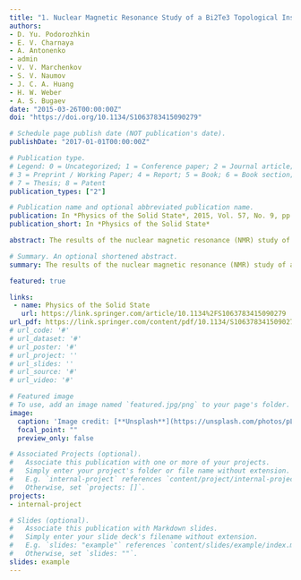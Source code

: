 ```yaml
---
title: "1. Nuclear Magnetic Resonance Study of a Bi2Te3 Topological Insulator"
authors:
- D. Yu. Podorozhkin
- E. V. Charnaya
- A. Antonenko
- admin
- V. V. Marchenkov
- S. V. Naumov
- J. C. A. Huang
- H. W. Weber
- A. S. Bugaev
date: "2015-03-26T00:00:00Z"
doi: "https://doi.org/10.1134/S1063783415090279"

# Schedule page publish date (NOT publication's date).
publishDate: "2017-01-01T00:00:00Z"

# Publication type.
# Legend: 0 = Uncategorized; 1 = Conference paper; 2 = Journal article;
# 3 = Preprint / Working Paper; 4 = Report; 5 = Book; 6 = Book section;
# 7 = Thesis; 8 = Patent
publication_types: ["2"]

# Publication name and optional abbreviated publication name.
publication: In *Physics of the Solid State*, 2015, Vol. 57, No. 9, pp. 1741–1745
publication_short: In *Physics of the Solid State*

abstract: The results of the nuclear magnetic resonance (NMR) study of a grown high-quality $Bi_2 Te_3$ semi-conductor single crystal have been presented. Signals from the $^125 Te$ isotope were detected by the spin echo method in the range from 10 K to room temperature. It was found that the NMR spectrum consists of two lines. The line with a positive shift of the resonance frequency corresponded to the bulk of the sample. The line with a negative shift was interpreted as a signal from the surface of the single crystal. The temperature and orientational dependences of the positions of the NMR line of nuclei in the bulk of the crystal were studied. It was shown that the shifts are mainly determined by the Knight shift due to the interaction with mobile charge carriers. The thermoactivation character of the concentration of mobile charges in the crystal under study, which corresponds to the intrinsic conductance, was proved, and the energy parameters of the thermo-activation processes were calculated.

# Summary. An optional shortened abstract.
summary: The results of the nuclear magnetic resonance (NMR) study of a grown high-quality $Bi_2 Te_3$ semi-conductor single crystal have been presented.

featured: true

links:
 - name: Physics of the Solid State
   url: https://link.springer.com/article/10.1134%2FS1063783415090279
url_pdf: https://link.springer.com/content/pdf/10.1134/S1063783415090279.pdf
# url_code: '#'
# url_dataset: '#'
# url_poster: '#'
# url_project: ''
# url_slides: ''
# url_source: '#'
# url_video: '#'

# Featured image
# To use, add an image named `featured.jpg/png` to your page's folder. 
image:
  caption: 'Image credit: [**Unsplash**](https://unsplash.com/photos/pLCdAaMFLTE)'
  focal_point: ""
  preview_only: false

# Associated Projects (optional).
#   Associate this publication with one or more of your projects.
#   Simply enter your project's folder or file name without extension.
#   E.g. `internal-project` references `content/project/internal-project/index.md`.
#   Otherwise, set `projects: []`.
projects:
- internal-project

# Slides (optional).
#   Associate this publication with Markdown slides.
#   Simply enter your slide deck's filename without extension.
#   E.g. `slides: "example"` references `content/slides/example/index.md`.
#   Otherwise, set `slides: ""`.
slides: example
---
```


